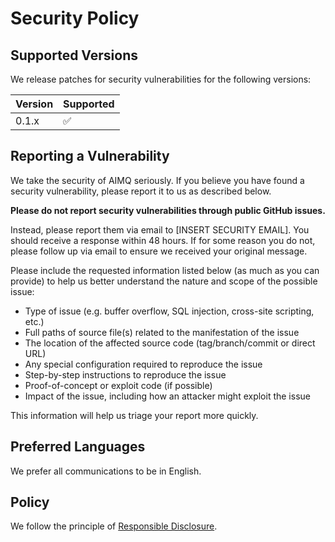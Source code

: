 # Security Policy

## Supported Versions

We release patches for security vulnerabilities for the following versions:

| Version | Supported          |
| ------- | ------------------ |
| 0.1.x   | :white_check_mark: |

## Reporting a Vulnerability

We take the security of AIMQ seriously. If you believe you have found a security
vulnerability, please report it to us as described below.

**Please do not report security vulnerabilities through public GitHub issues.**

Instead, please report them via email to [INSERT SECURITY EMAIL]. You should receive a
response within 48 hours. If for some reason you do not, please follow up via email to
ensure we received your original message.

Please include the requested information listed below (as much as you can provide) to
help us better understand the nature and scope of the possible issue:

- Type of issue (e.g. buffer overflow, SQL injection, cross-site scripting, etc.)
- Full paths of source file(s) related to the manifestation of the issue
- The location of the affected source code (tag/branch/commit or direct URL)
- Any special configuration required to reproduce the issue
- Step-by-step instructions to reproduce the issue
- Proof-of-concept or exploit code (if possible)
- Impact of the issue, including how an attacker might exploit the issue

This information will help us triage your report more quickly.

## Preferred Languages

We prefer all communications to be in English.

## Policy

We follow the principle of
[Responsible Disclosure](https://en.wikipedia.org/wiki/Responsible_disclosure).
